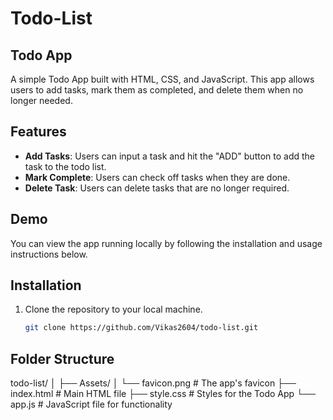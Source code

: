 # Todo-List
## Todo App

A simple Todo App built with HTML, CSS, and JavaScript. This app allows users to add tasks, mark them as completed, and delete them when no longer needed.

## Features

- **Add Tasks**: Users can input a task and hit the "ADD" button to add the task to the todo list.
- **Mark Complete**: Users can check off tasks when they are done.
- **Delete Task**: Users can delete tasks that are no longer required.

## Demo

You can view the app running locally by following the installation and usage instructions below.

## Installation

1. Clone the repository to your local machine.
   ```bash
   git clone https://github.com/Vikas2604/todo-list.git

## Folder Structure

todo-list/
│
├── Assets/
│   └── favicon.png        # The app's favicon
├── index.html             # Main HTML file
├── style.css              # Styles for the Todo App
└── app.js                 # JavaScript file for functionality


